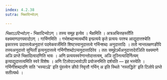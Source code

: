 ```yaml
---
index: 4.2.38
sutra: भिक्षादिभ्योऽण्

---
```

_भिक्षाऽऽदिभ्योऽण्_ - भिक्षादिभ्योऽण् । तस्य समूह इत्येव । भैक्षमिति । अत्रअचित्तहस्ती॑ति वक्ष्यमाणठगपवादोऽण् । गार्भिणमिति । गर्भशब्दान्मत्वर्थीये इन्प्रत्यये कृते प्रत्ययः परश्च आद्युदात्तश्चेति इकारस्य उदात्तत्वेअनुदात्तं पदमेकवर्ज॑मिति शिष्टस्यानुदात्तत्वे गर्भिन्शब्दः अनुदात्तादिः । ततो नान्तलक्षणङीपि तस्यअनुदात्तो सुप्पितौ॑ इत्यनुदात्तत्वे गर्भिणीशब्दोऽप्यनुदात्तादिरेव । ततः समूहेऽर्थेअनुदात्तादेर॑ञिति वक्ष्यमाणे अञि प्राप्ते भिक्षादित्वादणिति भावः । अणि प्रत्ययस्वरेणान्तोदात्तत्वम्, अञि तुञ्नित्यादिर्नित्यम् इत्याद्युदात्तत्वमिति स्वरे विशेषः । अणि टिलोपाऽभावोऽपि प्रयोजनमिति दर्शयति — इह भस्येति । गर्भिणीशब्दादणि सति 'भस्याऽढे' इति पुंवत्त्वेन ङीपो निवृत्तौ गर्भिन् अ इति स्थिते 'नस्तद्धिते' इति टिलोपे प्राप्ते सतीत्यर्थः ।